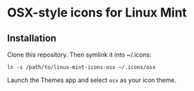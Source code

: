 # OSX-style icons for Linux Mint

## Installation

Clone this repository. Then symlink it into ~/.icons:

```
ln -s /path/to/linux-mint-icons-osx ~/.icons/osx
```

Launch the Themes app and select `osx` as your icon theme.
